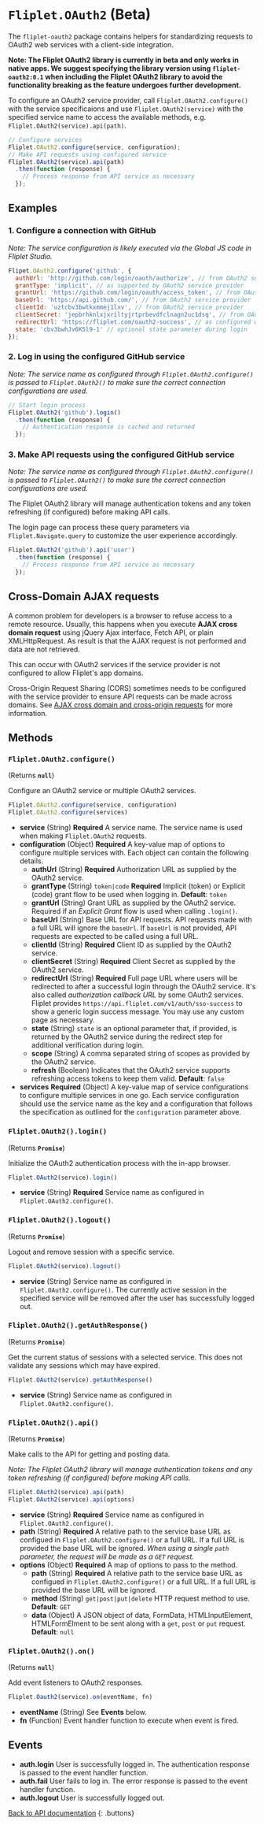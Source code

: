 # `Fliplet.OAuth2` (Beta)

The `fliplet-oauth2` package contains helpers for standardizing requests to OAuth2 web services with a client-side integration.

**Note: The Fliplet OAuth2 library is currently in beta and only works in native apps. We suggest specifying the library version using `fliplet-oauth2:0.1` when including the Fliplet OAuth2 library to avoid the functionality breaking as the feature undergoes further development.**

To configure an OAuth2 service provider, call `Fliplet.OAuth2.configure()` with the service specificaions and use `Fliplet.OAuth2(service)` with the specified service name to access the available methods, e.g. `Fliplet.OAuth2(service).api(path)`.

```js
// Configure services
Fliplet.OAuth2.configure(service, configuration);
// Make API requests using configured service
Fliplet.OAuth2(service).api(path)
  .then(function (response) {
    // Process response from API service as necessary
  });
```

## Examples

### 1. Configure a connection with GitHub

*Note: The service configuration is likely executed via the Global JS code in Fliplet Studio.*

```js
Flipet.OAuth2.configure('github', {
  authUrl: 'http://github.com/login/oauth/authorize', // from OAuth2 service provider
  grantType: 'implicit', // as supported by OAuth2 service provider
  grantUrl: 'https://github.com/login/oauth/access_token', // from OAuth2 service provider
  baseUrl: 'https://api.github.com/', // from OAuth2 service provider
  clientId: 'uztcbv3bwtkxmmej1lxv', // from OAuth2 service provider
  clientSecret: 'jepbrhknlxjxriltyjrtprbevdfclnagn2uc1dsq', // from OAuth2 service provider
  redirectUrl: 'https://fliplet.com/oauth2-success', // as configured with OAuth2 service provider
  state: 'cbv3bwhJv6K5l9-1' // optional state parameter during login
});
```

### 2. Log in using the configured GitHub service

*Note: The service name as configured through `Fliplet.OAuth2.configure()` is passed to `Fliplet.OAuth2()` to make sure the correct connection configurations are used.*

```js
// Start login process
Fliplet.OAuth2('github').login()
  .then(function (response) {
    // Authentication response is cached and returned
  });
```

### 3. Make API requests using the configured GitHub service

*Note: The service name as configured through `Fliplet.OAuth2.configure()` is passed to `Fliplet.OAuth2()` to make sure the correct connection configurations are used.*

The Fliplet OAuth2 library will manage authentication tokens and any token refreshing (if configured) before making API calls.

The login page can process these query parameters via `Fliplet.Navigate.query` to customize the user experience accordingly.

```js
Fliplet.OAuth2('github').api('user')
  .then(function (response) {
    // Process response from API service as necessary
  });
```

## Cross-Domain AJAX requests

A common problem for developers is a browser to refuse access to a remote resource. Usually, this happens when you execute **AJAX cross domain request** using jQuery Ajax interface, Fetch API, or plain XMLHttpRequest. As result is that the AJAX request is not performed and data are not retrieved.

This can occur with OAuth2 services if the service provider is not configured to allow Fliplet's app domains.

Cross-Origin Request Sharing (CORS) sometimes needs to be configured with the service provider to ensure API requests can be made across domains. See [AJAX cross domain and cross-origin requests](../AJAX-cross-domain.md) for more information.

## Methods

### `Fliplet.OAuth2.configure()`

(Returns **`null`**)

Configure an OAuth2 service or multiple OAuth2 services.

```js
Fliplet.OAuth2.configure(service, configuration)
Fliplet.OAuth2.configure(services)
```

* **service** (String) **Required** A service name. The service name is used when making `Fliplet.OAuth2` requests.
* **configuration** (Object) **Required** A key-value map of options to configure multiple services with. Each object can contain the following details.
  * **authUrl** (String) **Required** Authorization URL as supplied by the OAuth2 service.
  * **grantType** (String) `token|code` **Required** Implicit (token) or Explicit (code) grant flow to be used when logging in. **Default**: `token`
  * **grantUrl** (String) Grant URL as supplied by the OAuth2 service. Required if an *Explicit Grant* flow is used when calling `.login()`.
  * **baseUrl** (String) Base URL for API requests. API requests made with a full URL will ignore the `baseUrl`. If `baseUrl` is not provided, API requests are expected to be called using a full URL.
  * **clientId** (String) **Required** Client ID as supplied by the OAuth2 service.
  * **clientSecret** (String) **Required** Client Secret as supplied by the OAuth2 service.
  * **redirectUrl** (String) **Required** Full page URL where users will be redirected to after a successful login through the OAuth2 service. It's also called *authorization callback URL* by some OAuth2 services. Fliplet provides `https://api.fliplet.com/v1/auth/sso-success` to show a generic login success message. You may use any custom page as necessary.
  * **state** (String) `state` is an optional parameter that, if provided, is returned by the OAuth2 service during the redirect step for additional verification during login.
  * **scope** (String) A comma separated string of scopes as provided by the OAuth2 service.
  * **refresh** (Boolean) Indicates that the OAuth2 service supports refreshing access tokens to keep them valid. **Default**: `false`
* **services** **Required** (Object) A key-value map of service configurations to configure multiple services in one go. Each service configuration should use the service name as the key and a configuration that follows the specification as outlined for the `configuration` parameter above.

### `Fliplet.OAuth2().login()`

(Returns **`Promise`**)

Initialize the OAuth2 authentication process with the in-app browser.

```js
Fliplet.OAuth2(service).login()
```

* **service** (String) **Required** Service name as configured in `Fliplet.OAuth2.configure()`.

### `Fliplet.OAuth2().logout()`

(Returns **`Promise`**)

Logout and remove session with a specific service.

```js
Fliplet.OAuth2(service).logout()
```

* **service** (String) Service name as configured in `Fliplet.OAuth2.configure()`. The currently active session in the specified service will be removed after the user has successfully logged out.

### `Fliplet.OAuth2().getAuthResponse()`

(Returns **`Promise`**)

Get the current status of sessions with a selected service. This does not validate any sessions which may have expired.

```js
Fliplet.OAuth2(service).getAuthResponse()
```

* **service** (String) Service name as configured in `Fliplet.OAuth2.configure()`.

### `Fliplet.OAuth2().api()`

(Returns **`Promise`**)

Make calls to the API for getting and posting data.

*Note: The Fliplet OAuth2 library will manage authentication tokens and any token refreshing (if configured) before making API calls.*

```js
Fliplet.OAuth2(service).api(path)
Fliplet.OAuth2(service).api(options)
```

* **service** (String) **Required** Service name as configured in `Fliplet.OAuth2.configure()`.
* **path** (String) **Required** A relative path to the service base URL as configued in `Fliplet.OAuth2.configure()` or a full URL. If a full URL is provided the base URL will be ignored. *When using a single `path` parameter, the request will be made as a `GET` request.*
* **options** (Object) **Required** A map of options to pass to the method.
  * **path** (String) **Required** A relative path to the service base URL as configued in `Fliplet.OAuth2.configure()` or a full URL. If a full URL is provided the base URL will be ignored.
  * **method** (String) `get|post|put|delete` HTTP request method to use. **Default**: `GET`
  * **data** (Object) A JSON object of data, FormData, HTMLInputElement, HTMLFormElment to be sent along with a `get`, `post` or `put` request. **Default**: `null`

### `Fliplet.OAuth2().on()`

(Returns **`null`**)

Add event listeners to OAuth2 responses.

```js
Fliplet.Oauth2(service).on(eventName, fn)
```

* **eventName** (String) See **Events** below.
* **fn** (Function) Event handler function to execute when event is fired.

## Events

* **auth.login** User is successfully logged in. The authentication response is passed to the event handler function.
* **auth.fail** User fails to log in. The error response is passed to the event handler function.
* **auth.logout** User is successfully logged out.

[Back to API documentation](../API-Documentation.md)
{: .buttons}
